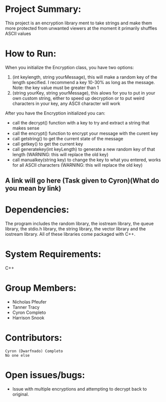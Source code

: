 <h1>Project	Summary:</h1>

   <p> This project is an encryption library ment to take strings and make them more protected from unwanted viewers at the moment it primarily shuffles ASCII values </p>

<h1>How	to	Run:</h1>

When you initialize the Encryption class, you have two options:
<ol>
    <li>(int keylength, string yourMessage), this will make a random key of the length specified. I recommend a key 10-30% as long as the message. Note: the key value must be greater than 1</li>
    <li>(string yourKey, string yourMessage), this alows for you to put in your own custom string, either to speed up decryption or to put weird characters in your key, any ASCII character will work</li> 
</ol>

After you have the Encryption initialized you can:
<ul>
<li>call the decrypt() function with a key to try and extract a string that makes sense</li>
<li>call the encrypt() function to encrypt your message with the curent key</li>
<li>call getstring() to get the current state of the message</li>
<li>call getkey() to get the current key</li>
<li>call generatekey(int keyLength) to generate a new random key of that length (WARNING: this will replace the old key)</li>
<li>call manualkey(string key) to change the key to what you entered, works for all ASCII characters (WARNING: this will replace the old key)</li>
</ul>

<h2><b>A link will go here (Task given to Cyron)(What do you mean by link)</b></h2>

<h1>Dependencies:</h1>

<p>The program includes the random library, the iostream library, the queue library, the stdio.h library, the string library, the vector library and the iostream library.  All of these libraries come packaged with C++.</p>


<h1>System	Requirements:</h1>

  C++
  
<h1>Group	Members:</h1>

<ul>
    <li>Nicholas Pfeufer</li> 
    <li>Tanner Tracy</li> 
    <li>Cyron Completo</li>
    <li>Harrison Snook</li>
</ul>

<h1>Contributors:</h1>

    Cyron (Dwarfnado) Completo
    No one else
    
<h1>Open	issues/bugs:</h1>
   <ul>
   <li>Issue with multiple encryptions and attempting to decrypt back to original.</li>
   </ul>
